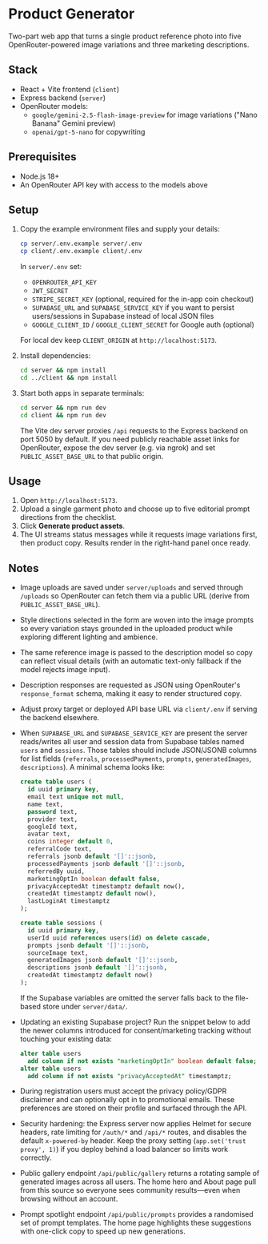 # Product Generator

Two-part web app that turns a single product reference photo into five OpenRouter-powered image variations and three marketing descriptions.

## Stack

- React + Vite frontend (`client`)
- Express backend (`server`)
- OpenRouter models:
  - `google/gemini-2.5-flash-image-preview` for image variations ("Nano Banana" Gemini preview)
  - `openai/gpt-5-nano` for copywriting

## Prerequisites

- Node.js 18+
- An OpenRouter API key with access to the models above

## Setup

1. Copy the example environment files and supply your details:

   ```bash
   cp server/.env.example server/.env
   cp client/.env.example client/.env
   ```

   In `server/.env` set:

   - `OPENROUTER_API_KEY`
   - `JWT_SECRET`
   - `STRIPE_SECRET_KEY` (optional, required for the in-app coin checkout)
   - `SUPABASE_URL` and `SUPABASE_SERVICE_KEY` if you want to persist users/sessions in Supabase instead of local JSON files
   - `GOOGLE_CLIENT_ID` / `GOOGLE_CLIENT_SECRET` for Google auth (optional)

   For local dev keep `CLIENT_ORIGIN` at `http://localhost:5173`.

2. Install dependencies:

   ```bash
   cd server && npm install
   cd ../client && npm install
   ```

3. Start both apps in separate terminals:

   ```bash
   cd server && npm run dev
   cd client && npm run dev
   ```

   The Vite dev server proxies `/api` requests to the Express backend on port 5050 by default. If you need publicly reachable asset links for OpenRouter, expose the dev server (e.g. via ngrok) and set `PUBLIC_ASSET_BASE_URL` to that public origin.

## Usage

1. Open `http://localhost:5173`.
2. Upload a single garment photo and choose up to five editorial prompt directions from the checklist.
3. Click **Generate product assets**.
4. The UI streams status messages while it requests image variations first, then product copy. Results render in the right-hand panel once ready.

## Notes

- Image uploads are saved under `server/uploads` and served through `/uploads` so OpenRouter can fetch them via a public URL (derive from `PUBLIC_ASSET_BASE_URL`).
- Style directions selected in the form are woven into the image prompts so every variation stays grounded in the uploaded product while exploring different lighting and ambience.
- The same reference image is passed to the description model so copy can reflect visual details (with an automatic text-only fallback if the model rejects image input).
- Description responses are requested as JSON using OpenRouter's `response_format` schema, making it easy to render structured copy.
- Adjust proxy target or deployed API base URL via `client/.env` if serving the backend elsewhere.
- When `SUPABASE_URL` and `SUPABASE_SERVICE_KEY` are present the server reads/writes all user and session data from Supabase tables named `users` and `sessions`. Those tables should include JSON/JSONB columns for list fields (`referrals`, `processedPayments`, `prompts`, `generatedImages`, `descriptions`). A minimal schema looks like:

  ```sql
  create table users (
    id uuid primary key,
    email text unique not null,
    name text,
    password text,
    provider text,
    googleId text,
    avatar text,
    coins integer default 0,
    referralCode text,
    referrals jsonb default '[]'::jsonb,
    processedPayments jsonb default '[]'::jsonb,
    referredBy uuid,
    marketingOptIn boolean default false,
    privacyAcceptedAt timestamptz default now(),
    createdAt timestamptz default now(),
    lastLoginAt timestamptz
  );

  create table sessions (
    id uuid primary key,
    userId uuid references users(id) on delete cascade,
    prompts jsonb default '[]'::jsonb,
    sourceImage text,
    generatedImages jsonb default '[]'::jsonb,
    descriptions jsonb default '[]'::jsonb,
    createdAt timestamptz default now()
  );
  ```

  If the Supabase variables are omitted the server falls back to the file-based store under `server/data/`.
- Updating an existing Supabase project? Run the snippet below to add the newer columns introduced for consent/marketing tracking without touching your existing data:

  ```sql
  alter table users
    add column if not exists "marketingOptIn" boolean default false;
  alter table users
    add column if not exists "privacyAcceptedAt" timestamptz;
  ```

- During registration users must accept the privacy policy/GDPR disclaimer and can optionally opt in to promotional emails. These preferences are stored on their profile and surfaced through the API.
- Security hardening: the Express server now applies Helmet for secure headers, rate limiting for `/auth/*` and `/api/*` routes, and disables the default `x-powered-by` header. Keep the proxy setting (`app.set('trust proxy', 1)`) if you deploy behind a load balancer so limits work correctly.
- Public gallery endpoint `/api/public/gallery` returns a rotating sample of generated images across all users. The home hero and About page pull from this source so everyone sees community results—even when browsing without an account.
- Prompt spotlight endpoint `/api/public/prompts` provides a randomised set of prompt templates. The home page highlights these suggestions with one-click copy to speed up new generations.
